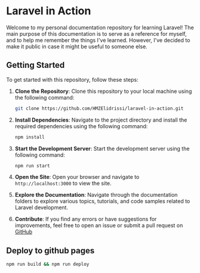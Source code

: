 # Laravel in Action

Welcome to my personal documentation repository for learning Laravel! The main purpose of this documentation is to serve as a reference for myself, and to help me remember the things I've learned. However, I've decided to make it public in case it might be useful to someone else.

## Getting Started

To get started with this repository, follow these steps:
1. **Clone the Repository**: Clone this repository to your local machine using the following command:
    ```bash
    git clone https://github.com/HMZElidrissi/laravel-in-action.git
    ```

2. **Install Dependencies**: Navigate to the project directory and install the required dependencies using the following command:
    ```bash
    npm install
    ```
3. **Start the Development Server**: Start the development server using the following command:
    ```bash
    npm run start
    ```
4. **Open the Site**: Open your browser and navigate to `http://localhost:3000` to view the site.
5. **Explore the Documentation**: Navigate through the documentation folders to explore various topics, tutorials, and code samples related to Laravel development.
6. **Contribute**: If you find any errors or have suggestions for improvements, feel free to open an issue or submit a pull request on [GitHub](https://github.com/HMZElidrissi/laravel-in-action)

## Deploy to github pages
```bash
npm run build && npm run deploy
```